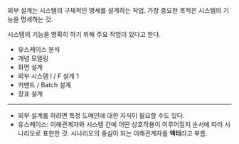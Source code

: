 외부 설계는 시스템의 구체적인 명세를 설계하는 작업. 가장 중요한 목적은 시스템의 기능을 명세하는 것.

시스템의 기능을 명확히 하기 위해 주요 작업이 있다고 한다.

- 유스케이스 분석
- 개념 모델링
- 화면 설계
- 외부 시스템 I / F 설계 1
- 커맨드 / Batch 설계
- 장표 설계

----- 

- 외부 설계를 하려면 특정 도메인에 대한 지식이 필요할 수도 있다.
- 유스케이스: 이해관계자와 시스템 간에 어떤 상호작용이 이루어질지 순서에 따라 시나리오로 표현한 것. 시나리오의 중심이 되는 이해관계자를 **액터**라고 부름.




